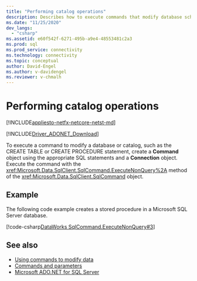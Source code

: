 ```yaml
---
title: "Performing catalog operations"
description: Describes how to execute commands that modify database schema.
ms.date: "11/25/2020"
dev_langs: 
  - "csharp"
ms.assetid: e60f542f-6271-495b-a9e4-48553481c2a3
ms.prod: sql
ms.prod_service: connectivity
ms.technology: connectivity
ms.topic: conceptual
author: David-Engel
ms.author: v-davidengel
ms.reviewer: v-chmalh
---
```

# Performing catalog operations

[!INCLUDE[appliesto-netfx-netcore-netst-md](../../includes/appliesto-netfx-netcore-netst-md.md)]

[!INCLUDE[Driver_ADONET_Download](../../includes/driver_adonet_download.md)]

To execute a command to modify a database or catalog, such as the CREATE TABLE or CREATE PROCEDURE statement, create a **Command** object using the appropriate SQL statements and a **Connection** object. Execute the command with the <xref:Microsoft.Data.SqlClient.SqlCommand.ExecuteNonQuery%2A> method of the <xref:Microsoft.Data.SqlClient.SqlCommand> object.

## Example

The following code example creates a stored procedure in a Microsoft SQL Server database.

[!code-csharp[DataWorks SqlCommand.ExecuteNonQuery#3](~/../sqlclient/doc/samples/SqlCommand_ExecuteNonQuery_SP_DML.cs#3)]

## See also

- [Using commands to modify data](use-commands-to-modify-data.md)
- [Commands and parameters](commands-parameters.md)
- [Microsoft ADO.NET for SQL Server](microsoft-ado-net-sql-server.md)
